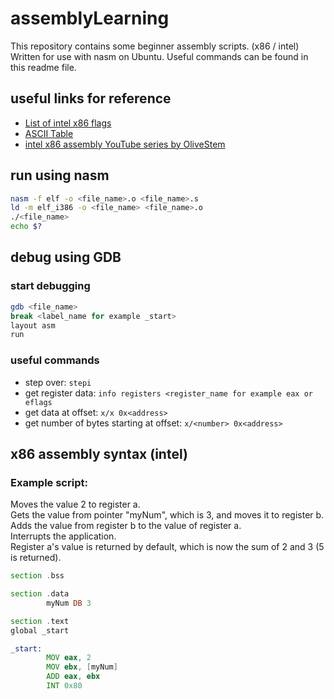 # assemblyLearning
This repository contains some beginner assembly scripts. (x86 / intel)
Written for use with nasm on Ubuntu.
Useful commands can be found in this readme file.

## useful links for reference
- [List of intel x86 flags](https://riptutorial.com/x86/example/6976/flags-register)
- [ASCII Table](https://upload.wikimedia.org/wikipedia/commons/thumb/1/1b/ASCII-Table-wide.svg/2560px-ASCII-Table-wide.svg.png)
- [intel x86 assembly YouTube series by OliveStem](https://www.youtube.com/watch?v=yBO-EJoVDo0&list=PL2EF13wm-hWCoj6tUBGUmrkJmH1972dBB)

## run using nasm
```bash
nasm -f elf -o <file_name>.o <file_name>.s
ld -m elf_i386 -o <file_name> <file_name>.o
./<file_name>
echo $?
```

## debug using GDB
### start debugging
```bash
gdb <file_name>
break <label_name for example _start>
layout asm
run
```
### useful commands
- step over: ```stepi```
- get register data: ```info registers <register_name for example eax or eflags```
- get data at offset: ```x/x 0x<address>```
- get number of bytes starting at offset: ```x/<number> 0x<address>```

## x86 assembly syntax (intel)
### Example script:
Moves the value 2 to register a.  
Gets the value from pointer "myNum", which is 3, and moves it to register b.  
Adds the value from register b to the value of register a.  
Interrupts the application.  
Register a's value is returned by default, which is now the sum of 2 and 3 (5 is returned).  
```asm
section .bss

section .data
        myNum DB 3

section .text
global _start

_start:
        MOV eax, 2
        MOV ebx, [myNum]
        ADD eax, ebx
        INT 0x80
```
